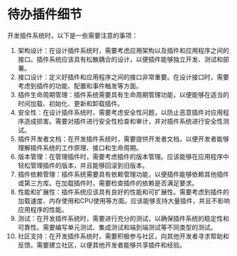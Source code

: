 # 待办插件细节

开发插件系统时，以下是一些需要注意的事项：

1. 架构设计：在设计插件系统时，需要考虑应用架构以及插件和应用程序之间的接口。插件系统应该具有松散耦合的设计，以便插件能够独立开发、测试和部署。 
2. 接口设计：定义好插件和应用程序之间的接口非常重要。在设计接口时，需要考虑到插件的功能、配置和事件触发等方面。
3. 插件生命周期管理：插件系统需要具有生命周期管理功能，以便能够在适当的时间加载、初始化、更新和卸载插件。
4. 安全性：在设计插件系统时，需要考虑安全性问题，以防止恶意插件对应用程序造成损害。需要对插件进行安全性检查和审计，并对插件系统进行安全性测试。
5. 插件开发者文档：在开发插件系统时，需要提供开发者文档，以便开发者能够理解插件系统的工作原理、接口和生命周期。
6. 版本管理：在管理插件时，需要考虑插件的版本管理。应该能够在应用程序中轻松管理插件的版本，并且能够回滚到旧版本。
7. 插件依赖管理：插件系统需要具有依赖管理功能，以便插件能够依赖其他插件或第三方库。在加载插件时，需要检查插件的依赖是否满足要求。
8. 性能和扩展性：插件系统应该具有良好的性能和可扩展性。需要考虑到插件的加载速度、内存使用和CPU使用等方面。应该能够支持大量插件，并且不影响应用程序的性能。
9. 测试：在开发插件系统时，需要进行充分的测试，以确保插件系统的稳定性和可靠性。需要编写单元测试、集成测试和端到端测试等不同类型的测试。
10. 社区支持：在开发插件系统时，需要积极参与社区，向其他开发者寻求帮助和反馈。需要建立社区，以便其他开发者能够共享插件和经验。